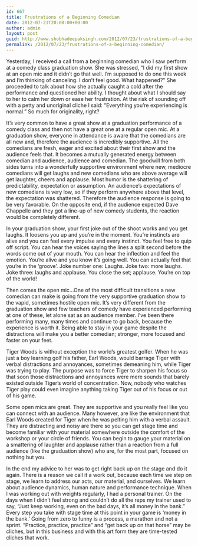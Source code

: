 ```yaml
---
id: 667
title: Frustrations of a Beginning Comedian
date: 2012-07-23T20:08:00+00:00
author: admin
layout: post
guid: http://www.shobhadeepaksingh.com/2012/07/23/frustrations-of-a-beginning-comedian/
permalink: /2012/07/23/frustrations-of-a-beginning-comedian/
---
```

Yesterday, I received a call from a beginning comedian who I saw perform at a comedy class graduation show. She was stressed, “I did my first show at an open mic and it didn’t go that well. I’m supposed to do one this week and I’m thinking of canceling. I don’t feel good. What happened?” She proceeded to talk about how she actually caught a cold after the performance and questioned her ability. I thought about what I should say to her to calm her down or ease her frustration. At the risk of sounding off with a petty and unoriginal cliche I said: “Everything you’re experiencing is normal.” So much for originality, right?

It’s very common to have a great show at a graduation performance of a comedy class and then not have a great one at a regular open mic. At a graduation show, everyone in attendance is aware that the comedians are all new and, therefore the audience is incredibly supportive. All the comedians are fresh, eager and excited about their first show and the audience feels that. It becomes a mutually generated energy between comedian and audience, audience and comedian. The goodwill from both sides turns into a wonderfully supportive environment where new, mediocre comedians will get laughs and new comedians who are above average will get laughter, cheers and applause. Most humor is the shattering of predictability, expectation or assumption. An audience’s expectations of new comedians is very low, so if they perform anywhere above that level, the expectation was shattered. Therefore the audience response is going to be very favorable. On the opposite end, if the audience expected Dave Chappelle and they got a line-up of new comedy students, the reaction would be completely different.

In your graduation show, your first joke out of the shoot works and you get laughs. It loosens you up and you’re in the moment. You’re instincts are alive and you can feel every impulse and every instinct. You feel free to quip off script. You can hear the voices saying the lines a split second before the words come out of your mouth. You can hear the inflection and feel the emotion. You’re alive and you know it’s going well. You can actually feel that you’re in the ‘groove’. Joke number one: Laughs. Joke two: more laughs. Joke three: laughs and applause. You close the set; applause. You’re on top of the world!

Then comes the open mic&#8230;One of the most difficult transitions a new comedian can make is going from the very supportive graduation show to the vapid, sometimes hostile open mic. It’s very different from the graduation show and few teachers of comedy have experienced performing at one of these, let alone sat as an audience member. I’ve been there performing many, many times and continue to go back, because the experience is worth it. Being able to stay in your game despite the distractions will make you a better comedian; stronger, more focused and faster on your feet.

Tiger Woods is without exception the world’s greatest golfer. When he was just a boy learning golf his father, Earl Woods, would barrage Tiger with verbal distractions and annoyances, sometimes demeaning him, while Tiger was trying to play. The purpose was to force Tiger to sharpen his focus so that soon those distractions and annoyances were mere sounds that barely existed outside Tiger’s world of concentration. Now, nobody who watches Tiger play could even imagine anything taking Tiger out of his focus or out of his game.

Some open mics are great. They are supportive and you really feel like you can connect with an audience. Many however, are like the environment that Earl Woods created for Tiger when he was pelting him with a verbal assault. They are distracting and noisy are there so you can get stage time and become familiar with your material somewhere outside the comfort of the workshop or your circle of friends. You can begin to gauge your material on a smattering of laughter and applause rather than a reaction from a full audience (like the graduation show) who are, for the most part, focused on nothing but you.

In the end my advice to her was to get right back up on the stage and do it again. There is a reason we call it a work out, because each time we step on stage, we learn to address our acts, our material, and ourselves. We learn about audience dynamics, human nature and performance technique. When I was working out with weights regularly, I had a personal trainer. On the days when I didn’t feel strong and couldn’t do all the reps my trainer used to say, “Just keep working, even on the bad days, it’s all money in the bank.” Every step you take with stage time at this point in your game is ‘money in the bank.’ Going from zero to funny is a process, a marathon and not a sprint. “Practice, practice, practice” and “get back up on that horse” may be cliches, but in this business and with this art form they are time-tested cliches that work.